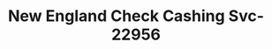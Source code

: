 ---
f_zip-code: 6615
f_state-code: CT
title: New England Check Cashing Svc-22956
f_phone: 203-377-4087
f_city-only: Straftord
f_address: 2160 Stratford Ave Stratfor
f_location-unique-id: '22956'
slug: new-england-check-cashing-svc-22956
updated-on: '2024-05-30T13:46:58.046Z'
created-on: '2024-05-30T13:36:59.803Z'
published-on: '2024-05-30T13:54:32.469Z'
f_city-state: cms/city/straftord-ct.md
f_company: cms/company/new-england-check-cashing-svc.md
f_state: cms/state/connecticut.md
layout: '[payday-loan].html'
tags: payday-loan
---